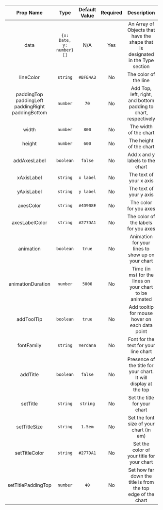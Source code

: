 |                              Prop Name                              |           Type           | Default Value | Required |                                  Description                                   |
| :-----------------------------------------------------------------: | :----------------------: | :-----------: | :------: | :----------------------------------------------------------------------------: |
|                                data                                 | `{x: Date, y: number}[]` |      N/A      |   Yes    | An Array of Objects that have the shape that is designated in the Type section |
|                              lineColor                              |         `string`         |   `#BFE4A3`   |    No    |                             The color of the line                              |
| paddingTop </br> paddingLeft </br> paddingRight </br> paddingBottom |         `number`         |     `70`      |    No    |        Add Top, left, right, and bottom padding to chart, respectively         |
|                                width                                |         `number`         |     `800`     |    No    |                             The width of the chart                             |
|                               height                                |         `number`         |     `600`     |    No    |                            The height of the chart                             |
|                            addAxesLabel                             |        `boolean`         |    `false`    |    No    |                        Add x and y labels to the chart                         |
|                             xAxisLabel                              |         `string`         |   `x label`   |    No    |                            The text of your x axis                             |
|                             yAxisLabel                              |         `string`         |   `y label`   |    No    |                            The text of your y axis                             |
|                              axesColor                              |         `string`         |   `#4D908E`   |    No    |                             The color for you axes                             |
|                           axesLabelColor                            |         `string`         |   `#277DA1`   |    No    |                      The color of the labels for you axes                      |
|                              animation                              |        `boolean`         |    `true`     |    No    |               Animation for your lines to show up on your chart                |
|                          animationDuration                          |         `number`         |    `5000`     |    No    |            Time (in ms) for the lines on your chart to be animated             |
|                             addToolTip                              |        `boolean`         |    `true`     |    No    |                 Add tooltip for mouse hover on each data point                 |
|                             fontFamily                              |         `string`         |   `Verdana`   |    No    |                     Font for the text for your line chart                      |
|                              addTitle                               |        `boolean`         |    `false`    |    No    |        Presence of the title for your chart. It will display at the top        |
|                              setTitle                               |         `string`         |   `string`    |    No    |                          Set the title for your chart                          |
|                            setTitleSize                             |         `string`         |    `1.5em`    |    No    |                    Set the font size of your chart (in em)                     |
|                            setTitleColor                            |         `string`         |   `#277DA1`   |    No    |                   Set the color of your title for your chart                   |
|                         setTitlePaddingTop                          |         `number`         |     `40`      |    No    |          Set how far down the title is from the top edge of the chart          |
